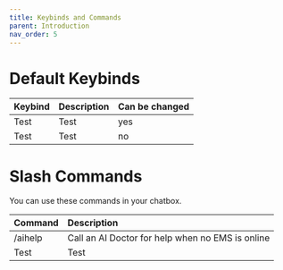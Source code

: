 ```yaml
---
title: Keybinds and Commands
parent: Introduction
nav_order: 5
---
```


# Default Keybinds

| **Keybind** | **Description**        | **Can be changed** |
|:------------|:-----------------------|:-------------------|
| Test        | Test                   | yes                |
| Test        | Test                   | no                 |

# Slash Commands

You can use these commands in your chatbox.

| **Command** | **Description**                                     |
|:------------|:----------------------------------------------------|
| /aihelp     | Call an AI Doctor for help when no EMS is online    |
| Test        | Test                                                |

